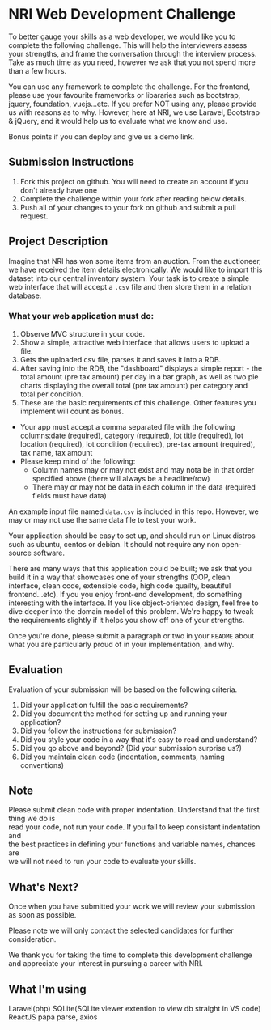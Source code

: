 # NRI Web Development Challenge

To better gauge your skills as a web developer, we would like you to complete the following challenge. This will help the interviewers assess your strengths, and frame the conversation through the interview process. Take as much time as you need, however we ask that you not spend more than a few hours.

You can use any framework to complete the challenge. For the frontend, please use your favourite frameworks or libararies such as bootstrap, jquery, foundation, vuejs...etc. If you prefer NOT using any, please provide us with reasons as to why. However, here at NRI, we use Laravel, Bootstrap & jQuery, and it would help us to evaluate what we know and use.

Bonus points if you can deploy and give us a demo link.

## Submission Instructions

1. Fork this project on github. You will need to create an account if you don't already have one
2. Complete the challenge within your fork after reading below details.
3. Push all of your changes to your fork on github and submit a pull request.

## Project Description

Imagine that NRI has won some items from an auction. From the auctioneer, we have received the item details electronically. We would like to import this dataset into our central inventory system. Your task is to create a simple web interface that will accept a `.csv` file and then store them in a relation database.

### What your web application must do:

1. Observe MVC structure in your code.
2. Show a simple, attractive web interface that allows users to upload a file.
3. Gets the uploaded csv file, parses it and saves it into a RDB.
4. After saving into the RDB, the "dashboard" displays a simple report - the total amount (pre tax amount) per day in a bar graph, as well as two pie charts displaying the overall total (pre tax amount) per category and total per condition.
5. These are the basic requirements of this challenge. Other features you implement will count as bonus.

- Your app must accept a comma separated file with the following columns:date (required), category (required), lot title (required), lot location (required), lot condition (required), pre-tax amount (required), tax name, tax amount
- Please keep mind of the following:
  - Column names may or may not exist and may nota be in that order specified above (there will always be a headline/row)
  - There may or may not be data in each column in the data (required fields must have data)

An example input file named `data.csv` is included in this repo. However, we may or may not use the same data file to test your work.

Your application should be easy to set up, and should run on Linux distros such as ubuntu, centos or debian. It should not require any non open-source software.

There are many ways that this application could be built; we ask that you build it in a way that showcases one of your strengths (OOP, clean interface, clean code, extensible code, high code quailty, beautiful frontend...etc). If you you enjoy front-end development, do something interesting with the interface. If you like object-oriented design, feel free to dive deeper into the domain model of this problem. We're happy to tweak the requirements slightly if it helps you show off one of your strengths.

Once you're done, please submit a paragraph or two in your `README` about what you are particularly proud of in your implementation, and why.

## Evaluation

Evaluation of your submission will be based on the following criteria.

1. Did your application fulfill the basic requirements?
2. Did you document the method for setting up and running your application?
3. Did you follow the instructions for submission?
4. Did you style your code in a way that it's easy to read and understand?
5. Did you go above and beyond? (Did your submission surprise us?)
6. Did you maintain clean code (indentation, comments, naming conventions)

## Note

Please submit clean code with proper indentation. Understand that the first thing we do is  
read your code, not run your code. If you fail to keep consistant indentation and  
the best practices in defining your functions and variable names, chances are  
we will not need to run your code to evaluate your skills.

## What's Next?

Once when you have submitted your work we will review your submission as soon as possible.

Please note we will only contact the selected candidates for further consideration.

We thank you for taking the time to complete this development challenge and appreciate your interest in pursuing a career with NRI.

## What I'm using

Laravel(php)
SQLite(SQLite viewer extention to view db straight in VS code)
ReactJS
papa parse, axios
